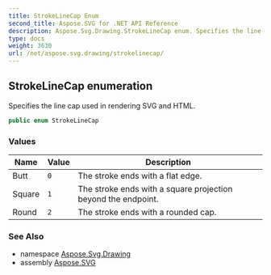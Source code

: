 ```yaml
---
title: StrokeLineCap Enum
second_title: Aspose.SVG for .NET API Reference
description: Aspose.Svg.Drawing.StrokeLineCap enum. Specifies the line cap used in rendering SVG and HTML
type: docs
weight: 3630
url: /net/aspose.svg.drawing/strokelinecap/
---
```

## StrokeLineCap enumeration

Specifies the line cap used in rendering SVG and HTML.

```csharp
public enum StrokeLineCap
```

### Values

| Name | Value | Description |
| --- | --- | --- |
| Butt | `0` | The stroke ends with a flat edge. |
| Square | `1` | The stroke ends with a square projection beyond the endpoint. |
| Round | `2` | The stroke ends with a rounded cap. |

### See Also

* namespace [Aspose.Svg.Drawing](../../aspose.svg.drawing/)
* assembly [Aspose.SVG](../../)
